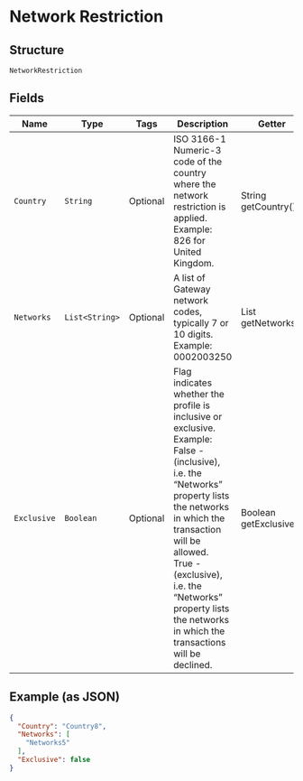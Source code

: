 
# Network Restriction

## Structure

`NetworkRestriction`

## Fields

| Name | Type | Tags | Description | Getter | Setter |
|  --- | --- | --- | --- | --- | --- |
| `Country` | `String` | Optional | ISO 3166-1 Numeric-3 code of the country where the network restriction is applied.<br>Example: 826 for United Kingdom. | String getCountry() | setCountry(String country) |
| `Networks` | `List<String>` | Optional | A list of Gateway network codes, typically 7 or 10 digits.<br>Example: 0002003250 | List<String> getNetworks() | setNetworks(List<String> networks) |
| `Exclusive` | `Boolean` | Optional | Flag indicates whether the profile is inclusive or exclusive.<br>Example: False - (inclusive), i.e. the “Networks” property lists the networks in which the transaction will be allowed.<br>True - (exclusive), i.e. the “Networks” property lists the networks in which the transactions will be declined. | Boolean getExclusive() | setExclusive(Boolean exclusive) |

## Example (as JSON)

```json
{
  "Country": "Country8",
  "Networks": [
    "Networks5"
  ],
  "Exclusive": false
}
```

